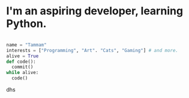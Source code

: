 # I'm an aspiring developer, learning Python.

```python

name = "Tammam"
interests = ["Programming", "Art". "Cats", "Gaming"] # and more.
alive = True
def code():
  commit()
while alive:
  code()

```
dhs


